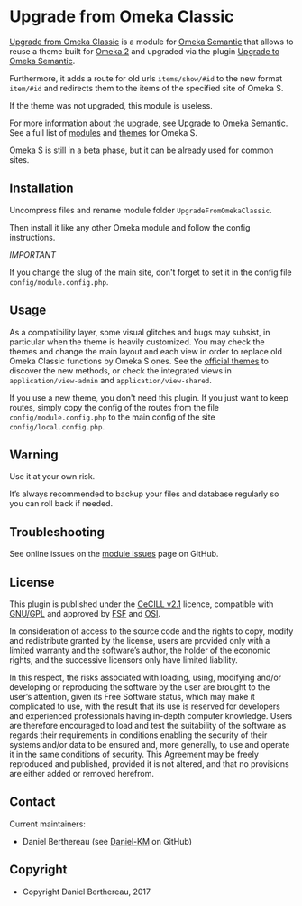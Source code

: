 Upgrade from Omeka Classic
==========================

[Upgrade from Omeka Classic] is a module for [Omeka Semantic] that allows to
reuse a theme built for [Omeka 2] and upgraded via the plugin [Upgrade to Omeka Semantic].

Furthermore, it adds a route for old urls `items/show/#id` to the new format
`item/#id` and redirects them to the items of the specified site of Omeka S.

If the theme was not upgraded, this module is useless.

For more information about the upgrade, see [Upgrade to Omeka Semantic]. See a
full list of [modules] and [themes] for Omeka S.

Omeka S is still in a beta phase, but it can be already used for common sites.


Installation
------------

Uncompress files and rename module folder `UpgradeFromOmekaClassic`.

Then install it like any other Omeka module and follow the config instructions.

*IMPORTANT*

If you change the slug of the main site, don't forget to set it in the config
file `config/module.config.php`.


Usage
-----

As a compatibility layer, some visual glitches and bugs may subsist, in
particular when the theme is heavily customized.
You may check the themes and change the main layout and each view in order to
replace old Omeka Classic functions by Omeka S ones. See the [official themes]
to discover the new  methods, or check the integrated views in `application/view-admin`
and `application/view-shared`.

If you use a new theme, you don't need this plugin. If you just want to keep
routes, simply copy the config of the routes from the file `config/module.config.php`
to the main config of the site `config/local.config.php`.


Warning
-------

Use it at your own risk.

It’s always recommended to backup your files and database regularly so you can
roll back if needed.


Troubleshooting
---------------

See online issues on the [module issues] page on GitHub.


License
-------

This plugin is published under the [CeCILL v2.1] licence, compatible with
[GNU/GPL] and approved by [FSF] and [OSI].

In consideration of access to the source code and the rights to copy, modify and
redistribute granted by the license, users are provided only with a limited
warranty and the software’s author, the holder of the economic rights, and the
successive licensors only have limited liability.

In this respect, the risks associated with loading, using, modifying and/or
developing or reproducing the software by the user are brought to the user’s
attention, given its Free Software status, which may make it complicated to use,
with the result that its use is reserved for developers and experienced
professionals having in-depth computer knowledge. Users are therefore encouraged
to load and test the suitability of the software as regards their requirements
in conditions enabling the security of their systems and/or data to be ensured
and, more generally, to use and operate it in the same conditions of security.
This Agreement may be freely reproduced and published, provided it is not
altered, and that no provisions are either added or removed herefrom.


Contact
-------

Current maintainers:

* Daniel Berthereau (see [Daniel-KM] on GitHub)


Copyright
---------

* Copyright Daniel Berthereau, 2017


[Upgrade from Omeka Classic]: https://github.com/Daniel-KM/Omeka-S-module-UpgradeFromOmekaClassic
[Upgrade to Omeka Semantic]: https://github.com/Daniel-KM/UpgradeToOmekaS
[Omeka]: https://www.omeka.org
[Omeka Classic]: https://omeka.org
[Omeka Semantic]: https://omeka.org/s
[Omeka 2]: https://omeka.org
[Omeka S]: https://omeka.org/s
[modules]: https://daniel-km.github.io/UpgradeToOmekaS/omeka_s_modules.html
[themes]: https://daniel-km.github.io/UpgradeToOmekaS/omeka_s_themes.html
[official themes]: https://github.com/omeka-s-themes
[module issues]: https://github.com/Daniel-KM/Omeka-S-module-UpgradeFromOmekaClassic/issues
[CeCILL v2.1]: https://www.cecill.info/licences/Licence_CeCILL_V2.1-en.html
[GNU/GPL]: https://www.gnu.org/licenses/gpl-3.0.html
[FSF]: https://www.fsf.org
[OSI]: http://opensource.org
[Daniel-KM]: https://github.com/Daniel-KM "Daniel Berthereau"
